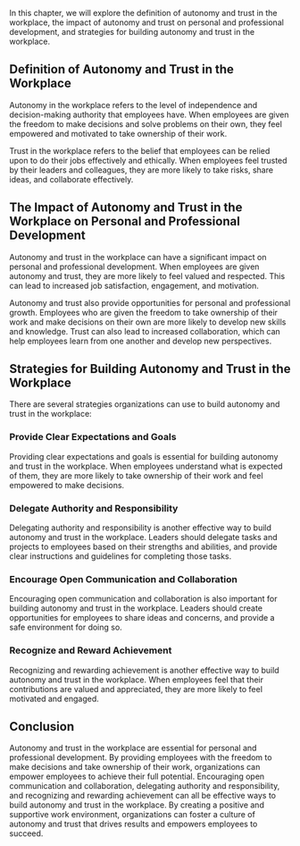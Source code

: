 
In this chapter, we will explore the definition of autonomy and trust in the workplace, the impact of autonomy and trust on personal and professional development, and strategies for building autonomy and trust in the workplace.

Definition of Autonomy and Trust in the Workplace
-------------------------------------------------

Autonomy in the workplace refers to the level of independence and decision-making authority that employees have. When employees are given the freedom to make decisions and solve problems on their own, they feel empowered and motivated to take ownership of their work.

Trust in the workplace refers to the belief that employees can be relied upon to do their jobs effectively and ethically. When employees feel trusted by their leaders and colleagues, they are more likely to take risks, share ideas, and collaborate effectively.

The Impact of Autonomy and Trust in the Workplace on Personal and Professional Development
------------------------------------------------------------------------------------------

Autonomy and trust in the workplace can have a significant impact on personal and professional development. When employees are given autonomy and trust, they are more likely to feel valued and respected. This can lead to increased job satisfaction, engagement, and motivation.

Autonomy and trust also provide opportunities for personal and professional growth. Employees who are given the freedom to take ownership of their work and make decisions on their own are more likely to develop new skills and knowledge. Trust can also lead to increased collaboration, which can help employees learn from one another and develop new perspectives.

Strategies for Building Autonomy and Trust in the Workplace
-----------------------------------------------------------

There are several strategies organizations can use to build autonomy and trust in the workplace:

### Provide Clear Expectations and Goals

Providing clear expectations and goals is essential for building autonomy and trust in the workplace. When employees understand what is expected of them, they are more likely to take ownership of their work and feel empowered to make decisions.

### Delegate Authority and Responsibility

Delegating authority and responsibility is another effective way to build autonomy and trust in the workplace. Leaders should delegate tasks and projects to employees based on their strengths and abilities, and provide clear instructions and guidelines for completing those tasks.

### Encourage Open Communication and Collaboration

Encouraging open communication and collaboration is also important for building autonomy and trust in the workplace. Leaders should create opportunities for employees to share ideas and concerns, and provide a safe environment for doing so.

### Recognize and Reward Achievement

Recognizing and rewarding achievement is another effective way to build autonomy and trust in the workplace. When employees feel that their contributions are valued and appreciated, they are more likely to feel motivated and engaged.

Conclusion
----------

Autonomy and trust in the workplace are essential for personal and professional development. By providing employees with the freedom to make decisions and take ownership of their work, organizations can empower employees to achieve their full potential. Encouraging open communication and collaboration, delegating authority and responsibility, and recognizing and rewarding achievement can all be effective ways to build autonomy and trust in the workplace. By creating a positive and supportive work environment, organizations can foster a culture of autonomy and trust that drives results and empowers employees to succeed.
